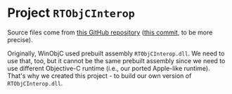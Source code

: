 # Project `RTObjCInterop`

Source files come from [this GitHub repository](https://github.com/msft-Jeyaram/WinObjC/tree/rtinterop) ([this commit](https://github.com/msft-Jeyaram/WinObjC/commit/266797015de2ada69bc794bc7d7a750c1c8e2135), to be more precise).

Originally, WinObjC used prebuilt assembly `RTObjCInterop.dll`.
We need to use that, too, but it cannot be the same prebuilt assembly since we need to use different Objective-C runtime (i.e., our ported Apple-like runtime).
That's why we created this project - to build our own version of `RTObjCInterop.dll`.
